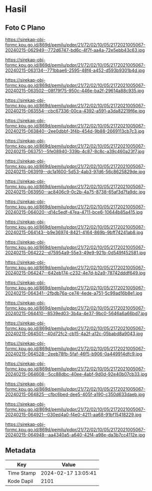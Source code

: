 # Hasil

## Foto C Plano

https://sirekap-obj-formc.kpu.go.id/869d/pemilu/pdpr/21/72/02/10/05/2172021005067-20240215-062949--772d6747-bd6c-4f7f-aa4a-72e5ebb43c63.jpg

https://sirekap-obj-formc.kpu.go.id/869d/pemilu/pdpr/21/72/02/10/05/2172021005067-20240215-063134--771bbae6-2595-48f4-a452-d593b9301b4d.jpg

https://sirekap-obj-formc.kpu.go.id/869d/pemilu/pdpr/21/72/02/10/05/2172021005067-20240215-063502--08f79f75-950c-446e-ba2f-29614a88c935.jpg

https://sirekap-obj-formc.kpu.go.id/869d/pemilu/pdpr/21/72/02/10/05/2172021005067-20240215-063554--cbc67336-00ca-4392-a591-a3da82219f6e.jpg

https://sirekap-obj-formc.kpu.go.id/869d/pemilu/pdpr/21/72/02/10/05/2172021005067-20240215-063840--2ee0dbbf-3f4b-454d-9b88-2669113cb7c3.jpg

https://sirekap-obj-formc.kpu.go.id/869d/pemilu/pdpr/21/72/02/10/05/2172021005067-20240215-063751--5fe08940-339b-4c87-8c8c-a39c460a23f7.jpg

https://sirekap-obj-formc.kpu.go.id/869d/pemilu/pdpr/21/72/02/10/05/2172021005067-20240215-063919--dc1a1600-5d53-4ab3-97d6-56c8625829de.jpg

https://sirekap-obj-formc.kpu.go.id/869d/pemilu/pdpr/21/72/02/10/05/2172021005067-20240215-063950--ac8406c9-0c2b-4a75-8738-65af3d7fa9dc.jpg

https://sirekap-obj-formc.kpu.go.id/869d/pemilu/pdpr/21/72/02/10/05/2172021005067-20240215-064020--d14c5edf-47ea-4711-bce6-10644b85a415.jpg

https://sirekap-obj-formc.kpu.go.id/869d/pemilu/pdpr/21/72/02/10/05/2172021005067-20240215-064143--b9e36974-8421-4164-869b-9bff74241ab8.jpg

https://sirekap-obj-formc.kpu.go.id/869d/pemilu/pdpr/21/72/02/10/05/2172021005067-20240215-064222--d75954a9-55e3-49e9-921b-0d549f452581.jpg

https://sirekap-obj-formc.kpu.go.id/869d/pemilu/pdpr/21/72/02/10/05/2172021005067-20240215-064247--642eb174-c232-4e7d-b2a9-78742dddf649.jpg

https://sirekap-obj-formc.kpu.go.id/869d/pemilu/pdpr/21/72/02/10/05/2172021005067-20240215-064341--2fbdb76a-ce74-4ede-a751-5c99ad16b8e1.jpg

https://sirekap-obj-formc.kpu.go.id/869d/pemilu/pdpr/21/72/02/10/05/2172021005067-20240215-064410--8539ed03-3b4a-4e37-9bc0-5646a6a66bd7.jpg

https://sirekap-obj-formc.kpu.go.id/869d/pemilu/pdpr/21/72/02/10/05/2172021005067-20240215-064501--40d72fc2-cb15-4a2f-a12c-05babd8a9043.jpg

https://sirekap-obj-formc.kpu.go.id/869d/pemilu/pdpr/21/72/02/10/05/2172021005067-20240215-064528--2eeb78fb-5faf-46f5-b906-0a449914dfc9.jpg

https://sirekap-obj-formc.kpu.go.id/869d/pemilu/pdpr/21/72/02/10/05/2172021005067-20240215-064608--5cc88dbc-40ee-4abf-9d0d-92e40b07cb33.jpg

https://sirekap-obj-formc.kpu.go.id/869d/pemilu/pdpr/21/72/02/10/05/2172021005067-20240215-064825--cfbc6bed-dee5-405f-a190-c350d633daeb.jpg

https://sirekap-obj-formc.kpu.go.id/869d/pemilu/pdpr/21/72/02/10/05/2172021005067-20240215-064921--030ed4a0-f4e0-4211-aa68-91bf15418229.jpg

https://sirekap-obj-formc.kpu.go.id/869d/pemilu/pdpr/21/72/02/10/05/2172021005067-20240215-064948--aa4340a5-a640-42f4-a98e-da3b7cc4112e.jpg


## Metadata

| Key        | Value               |
| ---------- | ------------------- |
| Time Stamp | 2024-02-17 13:05:41 |
| Kode Dapil | 2101                |



